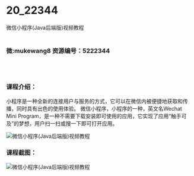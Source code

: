# 20_22344
微信小程序(Java后端版)视频教程
<br/></br>
<h3>微:mukewang8 资源编号：5222344</h3>
<br/></br>
<h3>课程介绍：</h3>
<p>小程序是一种全新的连接用户与服务的方式，它可以在微信内被便捷地获取和传播，同时具有出色的使用体验。 <a title="查看与 微信小程序 相关的文章" target="_blank">微信小程序</a>，小程序的一种，英文名Wechat Mini Program，是一种不需要下载安装即可使用的应用，它实现了应用“触手可及”的梦想，用户扫一扫或搜一下即可打开应用。</p>
<p><img src="https://www.ko996.com/wp-content/uploads/img/2022/01/1-15-300x217.png" alt="微信小程序(Java后端版)视频教程"></p>
<div class="info-desc">
<h3>课程截图：</h3>
<p><img src="https://www.ko996.com/wp-content/uploads/img/2022/01/2-12.png" alt="微信小程序(Java后端版)视频教程"></p>


			
</div>
